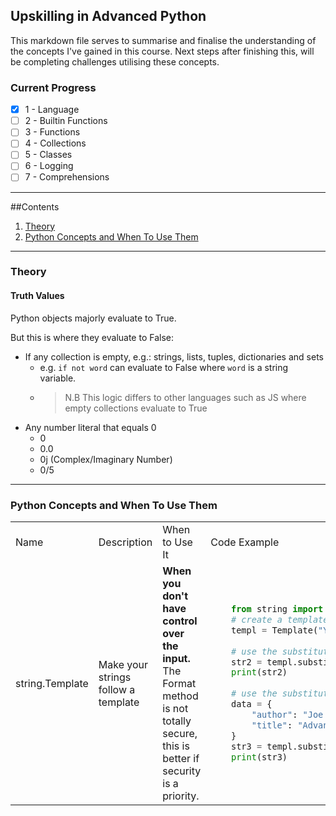 ## Upskilling in Advanced Python
This markdown file serves to summarise and finalise the understanding of
the concepts I've gained in this course. Next steps after finishing this, will be completing challenges utilising
these concepts.

### Current Progress
- [x] 1 - Language
- [ ] 2 - Builtin Functions
- [ ] 3 - Functions
- [ ] 4 - Collections
- [ ] 5 - Classes
- [ ] 6 - Logging
- [ ] 7 - Comprehensions
___
##Contents 
1. [Theory](#theory)
2. [Python Concepts and When To Use Them](#python-concepts-and-when-to-use-them)

___

### Theory
#### Truth Values
Python objects majorly evaluate to True.

But this is where they evaluate to False:
- If any collection is empty, e.g.: strings, lists, tuples, dictionaries and sets
  - e.g. `if not word` can evaluate to False where `word` is a string variable.
  - > N.B This logic differs to other languages such as JS where empty collections evaluate to True
- Any number literal that equals 0
  - 0
  - 0.0
  - 0j (Complex/Imaginary Number)
  - 0/5
___
### Python Concepts and When To Use Them


<table>
<tr>
<td> Name </td> <td> Description </td> <td> When to Use It </td> <td> Code Example </td>
</tr>
<tr>
<td> string.Template </td>
<td>Make your strings follow a template</td>
<td><b>When you don't have control over the input.</b><br>The Format method is not totally secure, this is better if security is a priority.</td>
<td>
    
```python
    from string import Template
    # create a template with placeholders
    templ = Template("You're watching ${title} by ${author}")
    
    # use the substitute method with keyword arguments
    str2 = templ.substitute(title="Advanced Python", author="Joe Marini")
    print(str2)
    
    # use the substitute method with a dictionary
    data = { 
        "author": "Joe Marini",
        "title": "Advanced Python"
    }
    str3 = templ.substitute(data)    
    print(str3)
```

[comment]: <> (<tr>)

[comment]: <> (<td> Next </td>)

[comment]: <> (<td>)

[comment]: <> (Next)

[comment]: <> (</td>)

[comment]: <> (</tr>)

[comment]: <> (</table>)



